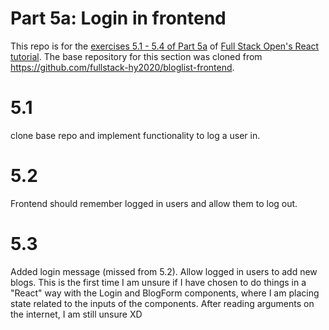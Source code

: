 # Part 5a: Login in frontend

This repo is for the [exercises 5.1 - 5.4 of Part 5a](https://fullstackopen.com/en/part5/login_in_frontend#exercises-5-1-5-4) of [Full Stack Open's React tutorial](https://fullstackopen.com). The base repository for this section was cloned from https://github.com/fullstack-hy2020/bloglist-frontend.

# 5.1
clone base repo and implement functionality to log a user in.

# 5.2
Frontend should remember logged in users and allow them to log out.

# 5.3
Added login message (missed from 5.2). Allow logged in users to add new blogs. This is the first time I am unsure if I have chosen to do things in a "React" way with the Login and BlogForm components, where I am placing state related to the inputs of the components. After reading arguments on the internet, I am still unsure XD
